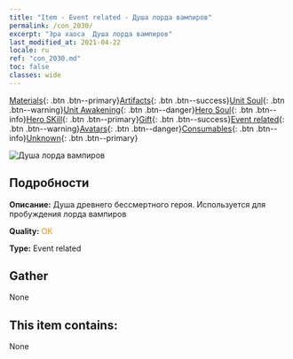 ```yaml
---
title: "Item - Event related - Душа лорда вампиров"
permalink: /con_2030/
excerpt: "Эра хаоса  Душа лорда вампиров"
last_modified_at: 2021-04-22
locale: ru
ref: "con_2030.md"
toc: false
classes: wide
---
```

 [Materials](/ItemsRU/){: .btn .btn--primary}[Artifacts](/ItemsRU/Artifacts/){: .btn .btn--success}[Unit Soul](/ItemsRU/UnitSoul/){: .btn .btn--warning}[Unit Awakening](/ItemsRU/UnitAwakening/){: .btn .btn--danger}[Hero Soul](/ItemsRU/HeroSoul/){: .btn .btn--info}[Hero SKill](/ItemsRU/HeroSkill/){: .btn .btn--primary}[Gift](/ItemsRU/Gift/){: .btn .btn--success}[Event related](/ItemsRU/Events/){: .btn .btn--warning}[Avatars](/ItemsRU/Avatars/){: .btn .btn--danger}[Consumables](/ItemsRU/Consumables/){: .btn .btn--info}[Unknown](/ItemsRU/Unknown/){: .btn .btn--primary}

 ![Душа лорда вампиров](/images/t/juexing_304.png)

## Подробности
 **Описание:** Душа древнего бессмертного героя. Используется для пробуждения лорда вампиров

 **Quality:** <span style="color: #FF8C00">OK</span>

 **Type:** Event related

## Gather

  None

## This item contains:

  None

